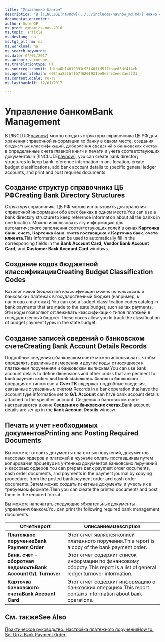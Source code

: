 ```yaml
---
title: "Управление банком"
description: "В [!INCLUDE[navnow](../../includes/navnow_md.md)] можно создать структуры справочника ЦБ РФ для хранения справочной информации по банку в одном месте, создания бюджетных классификаций, добавления сведений о банковских счетах в определенные счета главной книги и печати и учета соответствующих документов."
documentationcenter: 
author: SorenGP
ms.prod: dynamics-nav-2018
ms.topic: article
ms.devlang: na
ms.tgt_pltfrm: na
ms.workload: na
ms.search.keywords: 
ms.date: 07/01/2017
ms.author: sgroespe
ms.translationtype: HT
ms.sourcegitcommit: 1dfba8b14019991c95f40ffd5f7fbaed5df414eb
ms.openlocfilehash: e094aa85fbff67f620f931ee0e3453eed3ae2731
ms.contentlocale: ru-ru
ms.lasthandoff: 12/01/2017

---
```

# <a name="bank-management"></a><span data-ttu-id="7f62a-103">Управление банком</span><span class="sxs-lookup"><span data-stu-id="7f62a-103">Bank Management</span></span>
<span data-ttu-id="7f62a-104">В [!INCLUDE[navnow](../../includes/navnow_md.md)] можно создать структуры справочника ЦБ РФ для хранения справочной информации по банку в одном месте, создания бюджетных классификаций, добавления сведений о банковских счетах в определенные счета главной книги и печати и учета соответствующих документов.</span><span class="sxs-lookup"><span data-stu-id="7f62a-104">In [!INCLUDE[navnow](../../includes/navnow_md.md)], you can create bank directory structures to keep bank reference information in one location, create budget classifications, add bank account details to specific general ledger accounts, and print and post required documents.</span></span>  

## <a name="creating-bank-directory-structures"></a><span data-ttu-id="7f62a-105">Создание структур справочника ЦБ РФ</span><span class="sxs-lookup"><span data-stu-id="7f62a-105">Creating Bank Directory Structures</span></span>  
 <span data-ttu-id="7f62a-106">Структуру справочника ЦБ РФ можно использовать для хранения справочной информации обо всех банках в одном месте.</span><span class="sxs-lookup"><span data-stu-id="7f62a-106">You can use a bank directory structure to keep reference information about all the banks in one location.</span></span> <span data-ttu-id="7f62a-107">Можно использовать эту информацию для автоматического заполнения соответствующих полей в окнах **Карточка банк. счета**, **Карточка банк. счета поставщика** и **Карточка банк. счета клиента**.</span><span class="sxs-lookup"><span data-stu-id="7f62a-107">This information can be used to automatically fill in the corresponding fields in the **Bank Account Card**, **Vendor Bank Account Card**, and **Customer Bank Account Card** windows.</span></span>  

## <a name="creating-budget-classification-codes"></a><span data-ttu-id="7f62a-108">Создание кодов бюджетной классификации</span><span class="sxs-lookup"><span data-stu-id="7f62a-108">Creating Budget Classification Codes</span></span>  
 <span data-ttu-id="7f62a-109">Каталог кодов бюджетной классификации можно использовать в банковских платежах в государственный бюджет (например, в налоговых платежах).</span><span class="sxs-lookup"><span data-stu-id="7f62a-109">You can use a budget classification codes catalog in bank payments that are made to the state budget, such as tax payments.</span></span> <span data-ttu-id="7f62a-110">Эти коды позволяют отслеживать классификацию типов платежей в государственный бюджет.</span><span class="sxs-lookup"><span data-stu-id="7f62a-110">These codes allow you to track the classification of budget payment types in the state budget.</span></span>  

## <a name="creating-bank-account-details-records"></a><span data-ttu-id="7f62a-111">Создание записей сведений о банковском счете</span><span class="sxs-lookup"><span data-stu-id="7f62a-111">Creating Bank Account Details Records</span></span>  
 <span data-ttu-id="7f62a-112">Подробные сведения о банковском счете можно использовать, чтобы определять различные измерения и другие коды, относящиеся к платежным поручениям и банковским выпискам.</span><span class="sxs-lookup"><span data-stu-id="7f62a-112">You can use bank account details to define dimensions and other codes that are pertinent to bank payment orders and bank statements.</span></span> <span data-ttu-id="7f62a-113">Записи в банковских операциях с типом счета **Счет ГК** содержат подробные сведения, связанные с указанным счетом.</span><span class="sxs-lookup"><span data-stu-id="7f62a-113">Records in a bank operation that have the account type information set to **G/L Account** can have bank account details attached to the specified account.</span></span> <span data-ttu-id="7f62a-114">Сведения о банковском счете настраиваются в окне **Сведения о банковских счетах**.</span><span class="sxs-lookup"><span data-stu-id="7f62a-114">Bank account details are set up in the **Bank Account Details** window.</span></span>  

## <a name="printing-and-posting-required-documents"></a><span data-ttu-id="7f62a-115">Печать и учет необходимых документов</span><span class="sxs-lookup"><span data-stu-id="7f62a-115">Printing and Posting Required Documents</span></span>  
 <span data-ttu-id="7f62a-116">Вы можете готовить документы платежных поручений, документов кассовых ордеров и платежей в журнале оплаты поставщикам путем копирования процедур из учтенных документов банковских поручений и кассовых ордеров.</span><span class="sxs-lookup"><span data-stu-id="7f62a-116">You can prepare bank payment order documents, cash order documents, and payments in the payment journal by copying procedures from the posted bank payment order and cash order documents.</span></span> <span data-ttu-id="7f62a-117">Затем можно создать печатные документы и учесть их в требуемом формате.</span><span class="sxs-lookup"><span data-stu-id="7f62a-117">Then you can create the printed documents and post them in the required format.</span></span>  

 <span data-ttu-id="7f62a-118">Вы можете напечатать следующие обязательные документы управления банком.</span><span class="sxs-lookup"><span data-stu-id="7f62a-118">You can print the following required bank management documents.</span></span>  

|<span data-ttu-id="7f62a-119">Отчет</span><span class="sxs-lookup"><span data-stu-id="7f62a-119">Report</span></span>|<span data-ttu-id="7f62a-120">Описанием</span><span class="sxs-lookup"><span data-stu-id="7f62a-120">Description</span></span>|  
|------------|---------------------------------------|  
|<span data-ttu-id="7f62a-121">**Платежное поручение**</span><span class="sxs-lookup"><span data-stu-id="7f62a-121">**Bank Payment Order**</span></span>|<span data-ttu-id="7f62a-122">Этот отчет является копией платежного поручения.</span><span class="sxs-lookup"><span data-stu-id="7f62a-122">This report is a copy of the bank payment order.</span></span>|  
|<span data-ttu-id="7f62a-123">**Банк. счет - оборотная ведомость**</span><span class="sxs-lookup"><span data-stu-id="7f62a-123">**Bank Account G/L Turnover**</span></span>|<span data-ttu-id="7f62a-124">Этот отчет содержит список информации по финансовому обороту.</span><span class="sxs-lookup"><span data-stu-id="7f62a-124">This report is a list of general ledger turnover information.</span></span>|  
|<span data-ttu-id="7f62a-125">**Карточка банковского счета**</span><span class="sxs-lookup"><span data-stu-id="7f62a-125">**Bank Account Card**</span></span>|<span data-ttu-id="7f62a-126">Этот отчет содержит информацию о банковских операциях.</span><span class="sxs-lookup"><span data-stu-id="7f62a-126">This report contains information about bank operations.</span></span>|  

## <a name="see-also"></a><span data-ttu-id="7f62a-127">См. также</span><span class="sxs-lookup"><span data-stu-id="7f62a-127">See Also</span></span>  
 [<span data-ttu-id="7f62a-128">Практическое руководство. Настройка платежного поручения</span><span class="sxs-lookup"><span data-stu-id="7f62a-128">How to: Set Up a Bank Payment Order</span></span>](how-to-set-up-a-bank-payment-order.md)

